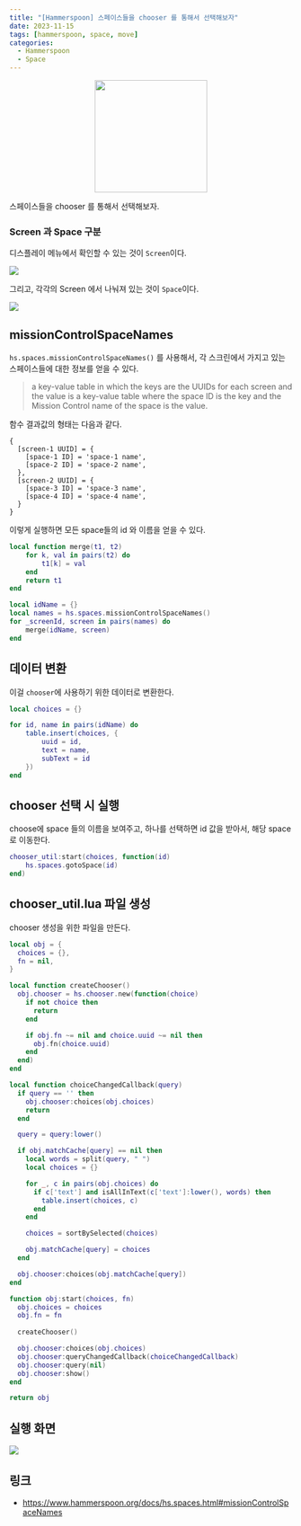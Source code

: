 ```yaml
---
title: "[Hammerspoon] 스페이스들을 chooser 를 통해서 선택해보자"
date: 2023-11-15
tags: [hammerspoon, space, move]
categories:
  - Hammerspoon
  - Space
---
```



<img src="https://i.imgur.com/oJIh89a.png"  width="200" style="display:block;margin:0 auto;"/>

스페이스들을 chooser 를 통해서 선택해보자.

### Screen 과 Space 구분

디스플레이 메뉴에서 확인할 수 있는 것이 `Screen`이다. 

![](https://i.imgur.com/39bZbCJ.png)

그리고, 각각의 Screen 에서 나눠져 있는 것이 `Space`이다. 

![](https://i.imgur.com/qvpg9nN.png)


## missionControlSpaceNames

`hs.spaces.missionControlSpaceNames()` 를 사용해서, 각 스크린에서 가지고 있는 스페이스들에 대한 정보를 얻을 수 있다. 

> a key-value table in which the keys are the UUIDs for each screen and the value is a key-value table where the space ID is the key and the Mission Control name of the space is the value.

함수 결과값의 형태는 다음과 같다. 

```
{
  [screen-1 UUID] = {
    [space-1 ID] = 'space-1 name',
    [space-2 ID] = 'space-2 name',
  },
  [screen-2 UUID] = {
    [space-3 ID] = 'space-3 name',
    [space-4 ID] = 'space-4 name',
  }
}
```

이렇게 실행하면 모든 space들의 id 와 이름을 얻을 수 있다.

```lua
local function merge(t1, t2)
    for k, val in pairs(t2) do
        t1[k] = val
    end
    return t1
end

local idName = {}
local names = hs.spaces.missionControlSpaceNames()
for _screenId, screen in pairs(names) do
    merge(idName, screen)
end
```

## 데이터 변환

이걸 `chooser`에 사용하기 위한 데이터로 변환한다.

```lua
local choices = {}

for id, name in pairs(idName) do
    table.insert(choices, {
        uuid = id,
        text = name,
        subText = id
    })
end
```

## chooser 선택 시 실행

choose에 space 들의 이름을 보여주고, 하나를 선택하면 id 값을 받아서, 해당 space로 이동한다. 

```lua
chooser_util:start(choices, function(id)
    hs.spaces.gotoSpace(id)
end)
```

## chooser_util.lua 파일 생성

chooser 생성을 위한 파일을 만든다. 

```lua
local obj = {
  choices = {},
  fn = nil,
}

local function createChooser()
  obj.chooser = hs.chooser.new(function(choice)
    if not choice then
      return
    end

    if obj.fn ~= nil and choice.uuid ~= nil then
      obj.fn(choice.uuid)
    end
  end)
end

local function choiceChangedCallback(query)
  if query == '' then
    obj.chooser:choices(obj.choices)
    return
  end

  query = query:lower()

  if obj.matchCache[query] == nil then
    local words = split(query, " ")
    local choices = {}

    for _, c in pairs(obj.choices) do
      if c['text'] and isAllInText(c['text']:lower(), words) then
        table.insert(choices, c)
      end
    end

    choices = sortBySelected(choices)

    obj.matchCache[query] = choices
  end

  obj.chooser:choices(obj.matchCache[query])
end

function obj:start(choices, fn)
  obj.choices = choices
  obj.fn = fn
  
  createChooser()

  obj.chooser:choices(obj.choices)
  obj.chooser:queryChangedCallback(choiceChangedCallback)
  obj.chooser:query(nil)
  obj.chooser:show()
end

return obj
```

## 실행 화면

![](https://i.imgur.com/oJIh89a.png)



## 링크

-  https://www.hammerspoon.org/docs/hs.spaces.html#missionControlSpaceNames
